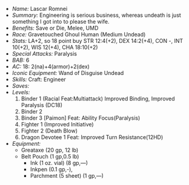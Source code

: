 - *Name:* Lascar Romnei
- *Summary:* Engineering is serious business, whereas undeath is just something I got into to please the wife.
- *Benefits:* Save or Die, Melee, UMD
- *Race:* Gravetouched Ghoul Human (Medium Undead)
- *Stats:* LA+2, so 18 point buy STR 12:4(+2), DEX 14:2(+4), CON -, INT 10(+2), WIS 12(+4), CHA 18:10(+2)
- *Special Attacks:* Paralysis
- *BAB:* 6
- *AC:* 18: 2(na)+4(armor)+2(dex)
- *Iconic Equipment:* Wand of Disguise Undead
- *Skills:* Craft: Engineer
- *Saves:* 
- *Levels:*
  1. Binder 1 (Racial Feat:Multiattack) Improved Binding, Improved Paralysis (DC18)
  2. Binder 2
  3. Binder 3 [Paimon] Feat: Ability Focus(Paralysis)
  4. Fighter 1 (Improved Initiative)
  5. Fighter 2 (Death Blow) 
  6. Dragon Devotee 1 Feat: Improved Turn Resistance(12HD)
- *Equipment:*
  - Greataxe (20 gp, 12 lb)
  - Belt Pouch (1 gp,0.5 lb)
    - Ink (1 oz. vial) (8 gp,—)
    - Inkpen (0.1 gp,-), 
    - Parchment (5 sheet) (1 gp,—)
</pre>
